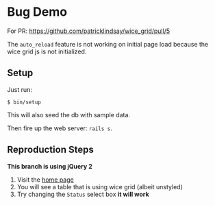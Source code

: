 # Bug Demo

For PR: https://github.com/patricklindsay/wice_grid/pull/5

The `auto_reload` feature is not working on initial page load because the wice grid js is not initialized.

## Setup

Just run:

`$ bin/setup`

This will also seed the db with sample data.

Then fire up the web server: `rails s`.

## Reproduction Steps

**This branch is using jQuery 2**

1. Visit the [home page](http://localhost:3000/)
2. You will see a table that is using wice grid (albeit unstyled)
3. Try changing the `Status` select box **it will work**
